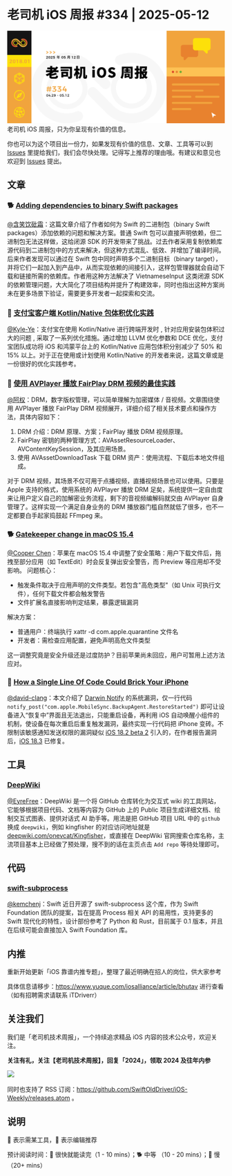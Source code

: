 # 老司机 iOS 周报 #334 | 2025-05-12

![ios-weekly](https://github.com/SwiftOldDriver/iOS-Weekly/blob/master/assets/weekly-header/334.jpg?raw=true)
老司机 iOS 周报，只为你呈现有价值的信息。

你也可以为这个项目出一份力，如果发现有价值的信息、文章、工具等可以到 [Issues](https://github.com/SwiftOldDriver/iOS-Weekly/issues) 里提给我们，我们会尽快处理。记得写上推荐的理由哦。有建议和意见也欢迎到 [Issues](https://github.com/SwiftOldDriver/iOS-Weekly/issues) 提出。

## 文章

### 🐕 [Adding dependencies to binary Swift packages](https://danielsaidi.com/blog/2025/05/02/adding-dependencies-to-binary-swift-packages)

[@含笑饮砒霜](https://weibo.com/chinafishnews/)：这篇文章介绍了作者如何为 Swift 的二进制包（binary Swift packages）添加依赖的问题和解决方案。普通 Swift 包可以直接声明依赖，但二进制包无法这样做，这给闭源 SDK 的开发带来了挑战。过去作者采用复制依赖库源代码到二进制包中的方式来解决，但这种方式混乱、低效、并增加了编译时间。后来作者发现可以通过在 Swift 包中同时声明多个二进制目标（binary target），并将它们一起加入到产品中，从而实现依赖的间接引入，这样包管理器就会自动下载和链接所需的依赖库。作者用这种方法解决了 VietnameseInput 这类闭源 SDK 的依赖管理问题，大大简化了项目结构并提升了构建效率，同时也指出这种方案尚未在更多场景下验证，需要更多开发者一起探索和交流。

### 🐎 [支付宝客户端 Kotlin/Native 包体积优化实践](https://mp.weixin.qq.com/s/vcuo2YJsrn3kQcTNuoLuGQ)

[@Kyle-Ye](https://github.com/Kyle-Ye)：支付宝在使用 Kotlin/Native 进行跨端开发时 , 针对应用安装包体积过大的问题 , 采取了一系列优化措施。通过增加 LLVM 优化参数和 DCE 优化，支付宝团队成功将 iOS 和鸿蒙平台上的 Kotlin/Native 应用包体积分别减少了 50% 和 15% 以上。对于正在使用或计划使用 Kotlin/Native 的开发者来说，这篇文章或是一份很好的优化实践参考。

### 🐢 [使用 AVPlayer 播放 FairPlay DRM 视频的最佳实践](https://mp.weixin.qq.com/s/vnK8GZP9ucvML6GQ7EJkeQ)

[@阿权](https://github.com/bqlin)：DRM，数字版权管理，可以简单理解为加密媒体 / 音视频。文章围绕使用 AVPlayer 播放 FairPlay DRM 视频展开，详细介绍了相关技术要点和操作方法，具体内容如下：

1. DRM 介绍：DRM 原理、方案；FairPlay 播放 DRM 视频原理。
2. FairPlay 密钥的两种管理方式：AVAssetResourceLoader、AVContentKeySession，及其应用场景。
3. 使用 AVAssetDownloadTask 下载 DRM 资产：使用流程、下载后本地文件组成。

对于 DRM 视频，其场景不仅可用于点播视频，直播视频场景也可以使用。只要是 Apple 支持的格式，使用系统的 AVPlayer 播放 DRM 足矣，系统提供一定自由度来让用户定义自己的加解密业务流程，剩下的音视频编解码就交由 AVPlayer 自身管理了。这样实现一个满足自身业务的 DRM 播放器门槛自然就低了很多，也不一定都要白手起家捣鼓起 FFmpeg 来。

### 🐕 [Gatekeeper change in macOS 15.4](https://lapcatsoftware.com/articles/2025/4/8.html)

[@Cooper Chen](https://github.com/cjlcooper)：苹果在 macOS 15.4 中调整了安全策略：用户下载文件后，拖拽至部分应用（如 TextEdit）时会反复弹出安全警告，而 Preview 等应用却不受影响。
问题核心：
- 触发条件取决于应用声明的文件类型。若包含"高危类型"（如 Unix 可执行文件），任何下载文件都会触发警告
- 文件扩展名直接影响判定结果，暴露逻辑漏洞

解决方案：
- 普通用户：终端执行 xattr -d com.apple.quarantine 文件名
- 开发者：需检查应用配置，避免声明高危文件类型

这一调整究竟是安全升级还是过度防护？目前苹果尚未回应，用户可暂用上述方法应对。

### 🐎 [How a Single Line Of Code Could Brick Your iPhone](https://rambo.codes/posts/2025-04-24-how-a-single-line-of-code-could-brick-your-iphone)

[@david-clang](https://github.com/david-clang)：本文介绍了 [Darwin Notify](https://developer.apple.com/documentation/darwinnotify) 的系统漏洞，仅一行代码 `notify_post("com.apple.MobileSync.BackupAgent.RestoreStarted")` 即可让设备进入“恢复中”界面且无法退出，只能重启设备，再利用 iOS 自动唤醒小组件的机制，使设备在每次重启后重复触发漏洞，最终实现一行代码把 iPhone 变砖。不限制该敏感通知发送权限的漏洞疑似 [iOS 18.2 beta 2](https://github.com/blacktop/ipsw-diffs/blob/fee5b3c8c18e4639e74677dd3cc1fa80203e64f6/18_2_22C5109p__vs_18_2_22C5125e/Entitlements.md?plain=1#L2336) 引入的，在作者报告漏洞后，[iOS 18.3](https://support.apple.com/zh-cn/122066) 已修复。

## 工具

### [DeepWiki](https://deepwiki.com/)

[@EyreFree](https://github.com/EyreFree)：DeepWiki 是一个将 GitHub 仓库转化为交互式 wiki 的工具网站，它能够根据项目代码、文档等内容为 GitHub 上的 Public 项目生成详细文档、绘制交互式图表、提供对话式 AI 助手等。用法是把 GitHub 项目 URL 中的 `github` 换成 `deepwiki`，例如 kingfisher 的对应访问地址就是 [deepwiki.com/onevcat/Kingfisher](https://deepwiki.com/onevcat/Kingfisher)，或直接在 DeepWiki 官网搜索仓库名称，主流项目基本上已经做了预处理，搜不到的话在主页点击 `Add repo` 等待处理即可。

## 代码

### [swift-subprocess](https://github.com/swiftlang/swift-subprocess)

[@kemchenj](https://kemchenj.github.io/)：Swift 近日开源了 swift-subprocess 这个库，作为 Swift Foundation 团队的提案，旨在提高 Process 相关 API 的易用性，支持更多的 Swift 现代化的特性，设计部份参考了 Python 和 Rust，目前属于 0.1 版本，并且在后续可能会直接加入 Swift Foundation 库。

## 内推

重新开始更新「iOS 靠谱内推专题」，整理了最近明确在招人的岗位，供大家参考

具体信息请移步：https://www.yuque.com/iosalliance/article/bhutav 进行查看（如有招聘需求请联系 iTDriverr）

## 关注我们

我们是「老司机技术周报」，一个持续追求精品 iOS 内容的技术公众号，欢迎关注。

**关注有礼，关注【老司机技术周报】，回复「2024」，领取 2024 及往年内参**

![](https://github.com/SwiftOldDriver/iOS-Weekly/blob/master/assets/qrcode_for_wechat.jpg?raw=true)

同时也支持了 RSS 订阅：https://github.com/SwiftOldDriver/iOS-Weekly/releases.atom 。

## 说明

🚧 表示需某工具，🌟 表示编辑推荐

预计阅读时间：🐎 很快就能读完（1 - 10 mins）；🐕 中等 （10 - 20 mins）；🐢 慢（20+ mins）
